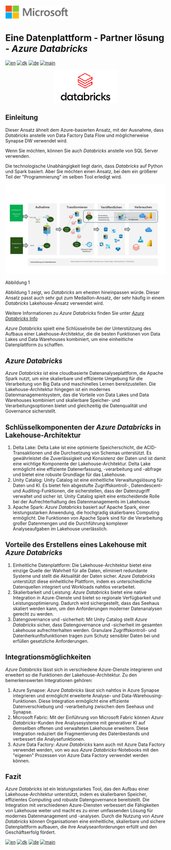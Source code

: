 ![microsoft](../../images/microsoft.png)

# Eine Datenplattform - Partner lösung - *Azure Databricks*

[![en](https://img.shields.io/badge/lang-en-blue.svg)](Databricks.md)
[![dk](https://img.shields.io/badge/lang-dk-red.svg)](Databricks-da.md)
[![de](https://img.shields.io/badge/lang-de-yellow.svg)](Databricks-de.md)
[![main](https://img.shields.io/badge/main-document-green.svg)](../../README.md)

<p align="center">
  <img width="200" src="../../images/Databricks_Logo.png">
</p>

## Einleitung

Dieser Ansatz ähnelt dem Azure-basierten Ansatz, mit der Ausnahme, dass *Databricks* anstelle von Data Factory Data Flow und möglicherweise Synapse DW verwendet wird.

Wenn Sie möchten, können Sie auch *Databricks* anstelle von SQL Server verwenden.

Die technologische Unabhängigkeit liegt darin, dass *Databricks* auf Python und Spark basiert. Aber Sie möchten einen Ansatz, bei dem ein größerer Teil der "Programmierung" im selben Tool erledigt wird.

![Abbildung 1](../../images/german/Slide6.JPG)

Abbildung 1

Abbildung 1 zeigt, wo *Databricks* am ehesten hineinpassen würde. Dieser Ansatz passt auch sehr gut zum Medaillon-Ansatz, der sehr häufig in einem *Databricks* Lakehouse-Ansatz verwendet wird.

Weitere Informationen zu *Azure Databricks* finden Sie unter [*Azure Databricks* Info](https://azure.microsoft.com/en-us/products/databricks)

*Azure Databricks* spielt eine Schlüsselrolle bei der Unterstützung des Aufbaus einer Lakehouse-Architektur, die die besten Funktionen von Data Lakes und Data Warehouses kombiniert, um eine einheitliche Datenplattform zu schaffen. 

## *Azure Databricks*

*Azure Databricks* ist eine cloudbasierte Datenanalyseplattform, die Apache Spark nutzt, um eine skalierbare und effiziente Umgebung für die Verarbeitung von Big Data und maschinelles Lernen bereitzustellen. Die Lakehouse-Architektur hingegen ist ein modernes Datenmanagementsystem, das die Vorteile von Data Lakes und Data Warehouses kombiniert und skalierbare Speicher- und Verarbeitungsoptionen bietet und gleichzeitig die Datenqualität und Governance sicherstellt.

## Schlüsselkomponenten der *Azure Databricks* in Lakehouse-Architektur

1) Delta Lake: Delta Lake ist eine optimierte Speicherschicht, die ACID-Transaktionen und die Durchsetzung von Schemas unterstützt. Es gewährleistet die Zuverlässigkeit und Konsistenz der Daten und ist damit eine wichtige Komponente der Lakehouse-Architektur. Delta Lake ermöglicht eine effiziente Datenerfassung, -verarbeitung und -abfrage und bietet eine robuste Grundlage für das Lakehouse.
2) Unity Catalog: Unity Catalog ist eine einheitliche Verwaltungslösung für Daten und KI. Es bietet fein abgestufte Zugriffskontroll-, Datendescent- und Auditing-Funktionen, die sicherstellen, dass der Datenzugriff verwaltet und sicher ist. Unity Catalog spielt eine entscheidende Rolle bei der Aufrechterhaltung des Datenmanagements im Lakehouse.
3) Apache Spark: *Azure Databricks* basiert auf Apache Spark, einer leistungsstarken Anwendung, die hochgradig skalierbares Computing ermöglicht. Die Funktionen von Apache Spark sind für die Verarbeitung großer Datenmengen und die Durchführung komplexer Analyseaufgaben im Lakehouse unerlässlich.

## Vorteile des Erstellens eines Lakehouse mit *Azure Databricks*

1) Einheitliche Datenplattform: Die Lakehouse-Architektur bietet eine einzige Quelle der Wahrheit für alle Daten, eliminiert redundante Systeme und stellt die Aktualität der Daten sicher. *Azure Databricks* unterstützt diese einheitliche Plattform, indem es unterschiedliche Datenquellen integriert und Workloads nahtlos verarbeitet.
2) Skalierbarkeit und Leistung: *Azure Databricks* bietet eine native Integration in Azure-Dienste und bietet so regionale Verfügbarkeit und Leistungsoptimierung. Dadurch wird sichergestellt, dass das Seehaus skaliert werden kann, um den Anforderungen moderner Datenanalysen gerecht zu werden.
3) Datengovernance und -sicherheit: Mit Unity Catalog stellt *Azure Databricks* sicher, dass Datengovernance und -sicherheit im gesamten Lakehouse aufrechterhalten werden. Granulare Zugriffskontroll- und Datenherkunftsfunktionen tragen zum Schutz sensibler Daten bei und erfüllen gesetzliche Anforderungen.

## Integrationsmöglichkeiten

*Azure Databricks* lässt sich in verschiedene Azure-Dienste integrieren und erweitert so die Funktionen der Lakehouse-Architektur. Zu den bemerkenswerten Integrationen gehören:

1) Azure Synapse: *Azure Databricks* lässt sich nahtlos in Azure Synapse integrieren und ermöglicht erweiterte Analyse- und Data-Warehousing-Funktionen. Diese Integration ermöglicht eine effiziente Datenverschiebung und -verarbeitung zwischen dem Seehaus und Synapse.
2) Microsoft Fabric: Mit der Einführung von Microsoft Fabric können *Azure Databricks*-Kunden ihre Analysesysteme mit generativer KI auf demselben offenen und verwalteten Lakehouse erweitern. Diese Integration reduziert die Fragmentierung des Datenbestands und verbessert die Analysefunktionen.
3) Azure Data Factory: *Azure Databricks* kann auch mit Azure Data Factory verwendet werden, von wo aus *Azure Databricks*-Notebooks mit den "eigenen" Prozessen von Azure Data Factory verwendet werden können.

## Fazit

*Azure Databricks* ist ein leistungsstarkes Tool, das den Aufbau einer Lakehouse-Architektur unterstützt, indem es skalierbaren Speicher, effizientes Computing und robuste Datengovernance bereitstellt. Die Integration mit verschiedenen Azure-Diensten verbessert die Fähigkeiten von Lakehouse weiter und macht es zu einer umfassenden Lösung für modernes Datenmanagement und -analysen. Durch die Nutzung von *Azure Databricks* können Organisationen eine einheitliche, skalierbare und sichere Datenplattform aufbauen, die ihre Analyseanforderungen erfüllt und den Geschäftserfolg fördert.

[![en](https://img.shields.io/badge/lang-en-blue.svg)](Databricks.md)
[![dk](https://img.shields.io/badge/lang-dk-red.svg)](Databricks-da.md)
[![de](https://img.shields.io/badge/lang-de-yellow.svg)](Databricks-de.md)
[![main](https://img.shields.io/badge/main-document-green.svg)](../../README.md)